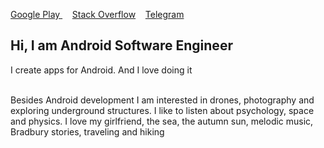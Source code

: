 [Google Play ](https://play.google.com/store/apps/dev?id=4763171503902347202)    [Stack Overflow](https://stackoverflow.com/users/12793676/vadiole)    [Telegram](https://t.me/vadiole)

<h2 align="start">Hi, I am Android Software Engineer</h1>

I create apps for Android. And I love doing it

      \
Besides Android development I am interested in drones, photography and exploring underground structures.
I like to listen about psychology, space and physics.
I love my girlfriend, the sea, the autumn sun, melodic music, Bradbury stories, traveling and hiking
